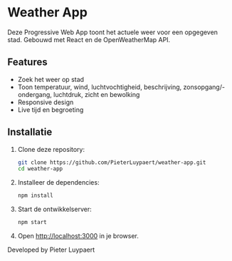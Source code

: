 # Weather App

Deze Progressive Web App toont het actuele weer voor een opgegeven stad. Gebouwd met React en de OpenWeatherMap API.

## Features

- Zoek het weer op stad
- Toon temperatuur, wind, luchtvochtigheid, beschrijving, zonsopgang/-ondergang, luchtdruk, zicht en bewolking
- Responsive design
- Live tijd en begroeting

## Installatie

1. Clone deze repository:
   ```sh
   git clone https://github.com/PieterLuypaert/weather-app.git
   cd weather-app
   ```

2. Installeer de dependencies:
   ```sh
   npm install
   ```

3. Start de ontwikkelserver:
   ```sh
   npm start
   ```

4. Open [http://localhost:3000](http://localhost:3000) in je browser.

Developed by Pieter Luypaert